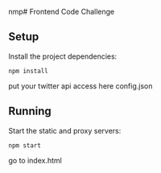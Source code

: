 nmp#  Frontend Code Challenge

## Setup

Install the project dependencies:

`npm install`
 
 put your twitter api access here config.json 

## Running


Start the static and proxy servers:

`npm start`

go to index.html 
